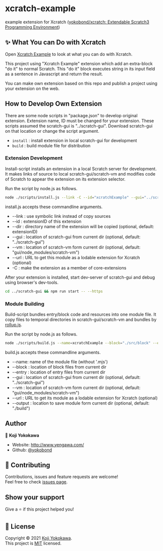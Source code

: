 # xcratch-example
example extension for Xcratch ([yokobond/xcratch: Extendable Scratch3 Programming Environment](https://github.com/yokobond/xcratch/))

## ✨ What You can Do with Xcratch

Open [Xcratch Example](https://yokobond.github.io/xcratch/?project=https://yokobond.github.io/xcratch-example/examples/Xcratch%20Example.sb3) to look at what you can do with Xcratch. 

This project using "Xcratch Example" extension which add an extra-block "do it" to normal Scratch. This "do it" block executes string in its input field as a sentence in Javascript and return the result.

You can make own extension based on this repo and publish a project using your extension on the web. 

## How to Develop Own Extension

There are some node scripts in "package.json" to develop original extension.
Extension name, ID must be changed for your extension.
These scripts assumed the scratch-gui is "../scratch-gui". Download scratch-gui on that location or change the script argument.

- `install` : install extension in local scratch-gui for development
- `build` : build module file for distribution

### Extension Development

Install-script installs an extension in a local Scratch server for development. 
It makes links of source to local scratch-gui/scratch-vm and modifies code of Scratch to appear the extension on its extension selector. 

Run the script by node.js as follows.

```sh
node ./scripts/install.js --link -C --id="xcratchExample" --gui="../scratch-gui"
```

install.js accepts these commandline arguments.

- --link : use symbolic link instead of copy sources
- --id : extensionID of this extension
- --dir : directory name of the extension will be copied (optional, default: extensionID)
- --gui : location of scratch-gui from current dir (optional, default: "../scratch-gui")
- --vm : location of scratch-vm form current dir (optional, default: "gui/node_modules/scratch-vm")
- --url : URL to get this module as a lodable extension for Xcratch (optional)
- -C : make the extension as a member of core-extensions


After your extension is installed, start dev-server of scratch-gui and debug using browser's dev-tools.

```sh
cd ../scratch-gui && npm run start -- --https
```



### Module Building

Build-script bundles entry/block code and resources into one module file. It copy files to temporal directories in scratch-gui/scratch-vm and bundles by [rollup.js](https://rollupjs.org/guide/en/).

Run the script by node.js as follows.

```sh
node ./scripts/build.js --name=xcratchExample --block="./src/block" --entry="./src/entry" --gui="../scratch-gui" --output="./dist"
```

build.js accepts these commandline arguments.

- --name: name of the module file (without '.mjs')
- --block : location of block files from current dir
- --entry : location of entry files from current dir
- --gui : location of scratch-gui from current dir (optional, default: "../scratch-gui")
- --vm : location of scratch-vm form current dir (optional, default: "gui/node_modules/scratch-vm")
- --url : URL to get its module as a lodable extension for Xcratch (optional)
- --output : location to save module form current dir (optional, default: "./build")

## Author

👤 **Koji Yokokawa**

* Website: http://www.yengawa.com/
* Github: [@yokobond](https://github.com/yokobond)

## 🤝 Contributing

Contributions, issues and feature requests are welcome!<br />Feel free to check [issues page](https://github.com/yokobond/xcratch-example/issues). 
## Show your support

Give a ⭐️ if this project helped you!


## 📝 License

Copyright © 2021 [Koji Yokokawa](https://github.com/yokobond).<br />
This project is [MIT](https://github.com/yokobond/xcratch-example/blob/master/LICENSE) licensed.

